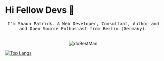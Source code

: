 # Hi Fellow Devs :wave:

<p align="center">
  <samp>
I'm Shaun Patrick. A Web Developer, Consultant, Author and and Open Source Enthusiast from Berlin (Germany).
  </samp>
  <br/>
  <br/>
<p align="center"> <img src="https://github-readme-stats.vercel.app/api?username=doBestMan&show_icons=true&theme=gotham" alt="doBestMan" />

[![Top Langs](https://github-readme-stats.vercel.app/api/top-langs/?username=doBestMan&layout=compact)](https://github.com/doBestMan/github-readme-stats)

</p>
